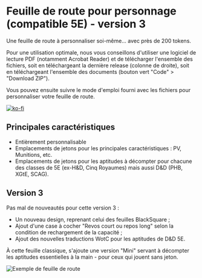 # Feuille de route pour personnage (compatible 5E) - version 3

Une feuille de route à personnaliser soi-même... avec près de 200 tokens.

Pour une utilisation optimale, nous vous conseillons d'utiliser une logiciel de lecture PDF (notamment Acrobat Reader) et de télécharger l'ensemble des fichiers, soit en téléchargeant la dernière release (colonne de droite), soit en téléchargeant l'ensemble des documents (bouton vert "Code" > "Download ZIP").

Vous pouvez ensuite suivre le mode d'emploi fourni avec les fichiers pour personnaliser votre feuille de route.

[![ko-fi](https://ko-fi.com/img/githubbutton_sm.svg)](https://ko-fi.com/X8X047X1L)

## Principales caractéristiques

- Entièrement personnalisable
- Emplacements de jetons pour les principales caractéristiques : PV, Munitions, etc.
- Emplacements de jetons pour les aptitudes à décompter pour chacune des classes de 5E (ex-H&D, Cinq Royaumes) mais aussi  D&D (PHB, XGtE, SCAG).

## Version 3

Pas mal de nouveautés pour cette version 3 : 
- Un nouveau design, reprenant celui des feuilles BlackSquare ;
- Ajout d'une case à cocher "Revos court ou repos long" selon la condition de rechargement de la capacité ;
- Ajout des nouvelles traductions WotC pour les aptitudes de D&D 5E.

À cette feuille classique, s'ajoute une version "Mini" servant à décompter les aptitudes essentielles à la main - pour ceux qui jouent sans jeton.

![Exemple de feuille de route](https://media.discordapp.net/attachments/701062589647683627/921473375858204702/Exemple.jpg)

